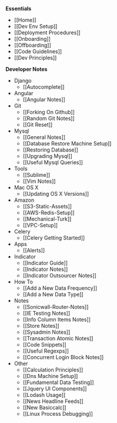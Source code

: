 **Essentials**
* [[Home]]
* [[Dev Env Setup]]
* [[Deployment Procedures]]
* [[Onboarding]]
* [[Offboarding]]
* [[Code Guidelines]]
* [[Dev Principles]]

**Developer Notes**
* Django
  * [[Autocomplete]]
* Angular
  * [[Angular Notes]]
* Git
  * [[Forking On Github]]
  * [[Random Git Notes]]
  * [[Git Reset]]
* Mysql
  * [[General Notes]]
  * [[Database Restore Machine Setup]]
  * [[Restoring Database]]
  * [[Upgrading Mysql]]
  * [[Useful Mysql Queries]]
* Tools
  * [[Sublime]]
  * [[Vim Notes]]
* Mac OS X
  * [[Updating OS X Versions]]
* Amazon
  * [[S3-Static-Assets]]
  * [[AWS-Redis-Setup]]
  * [[Mechanical-Turk]]
  * [[VPC-Setup]]
* Celery
  * [[Celery Getting Started]]
* Apps
  * [[Alerts]]
* Indicator
  * [[Indicator Guide]]
  * [[Indicator Notes]]
  * [[Indicator Outsourcer Notes]]
* How To
  * [[Add a New Data Frequency]]
  * [[Add a New Data Type]]
* Notes
  * [[Sonicwall-Router-Notes]]
  * [[IE Testing Notes]]
  * [[Info Column Items Notes]]
  * [[Store Notes]]
  * [[Sysadmin Notes]]
  * [[Transaction Atomic Notes]]
  * [[Code Snippets]]
  * [[Useful Regexps]]
  * [[Concurrent Login Block Notes]]
* Other
  * [[Calculation Principles]]
  * [[Dns Machine Setup]]
  * [[Fundamental Data Testing]]
  * [[Jquery UI Components]]
  * [[Lodash Usage]]
  * [[News Headline Feeds]]
  * [[New Basiccalc]]
  * [[Linux Process Debugging]]
